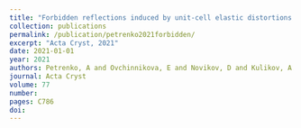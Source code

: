 ```yaml
---
title: "Forbidden reflections induced by unit-cell elastic distortions in paratellurite crystals"
collection: publications
permalink: /publication/petrenko2021forbidden/
excerpt: "Acta Cryst, 2021"
date: 2021-01-01
year: 2021
authors: Petrenko, A and Ovchinnikova, E and Novikov, D and Kulikov, A and Khadiev, A and Marchenkov, N and Zschornak, M and Ludt, C and Kozlovskaya, K and Dmitrienko, V and others
journal: Acta Cryst
volume: 77
number: 
pages: C786
doi: 
---
```


